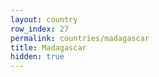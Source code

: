 ```yaml
---
layout: country
row_index: 27
permalink: countries/madagascar
title: Madagascar
hidden: true
---
```

